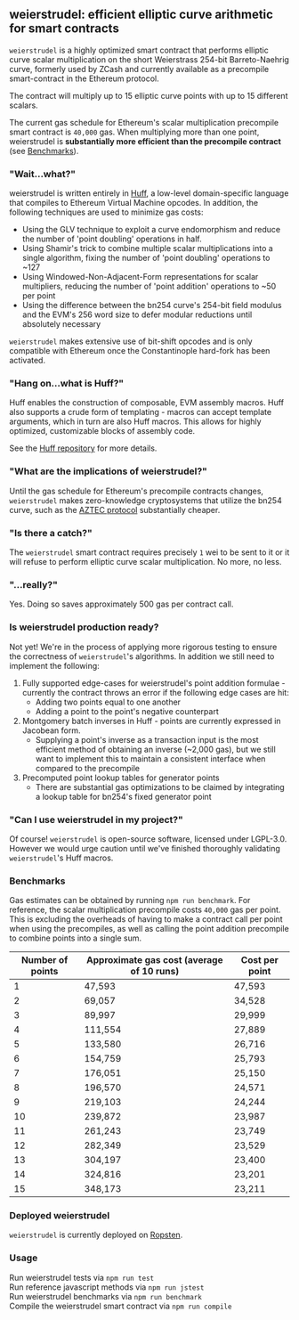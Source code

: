 ## **weierstrudel**: efficient elliptic curve arithmetic for smart contracts  

`weierstrudel` is a highly optimized smart contract that performs elliptic curve scalar multiplication on the short Weierstrass 254-bit Barreto-Naehrig curve, formerly used by ZCash and currently available as a precompile smart-contract in the Ethereum protocol.  

The contract will multiply up to 15 elliptic curve points with up to 15 different scalars.  

The current gas schedule for Ethereum's scalar multiplication precompile smart contract is `40,000` gas. When multiplying more than one point, weierstrudel is **substantially more efficient than the precompile contract** (see [Benchmarks](#benchmarks)).

### **"Wait...what?"**  

weierstrudel is written entirely in [Huff](https://github.com/AztecProtocol/huff), a low-level domain-specific language that compiles to Ethereum Virtual Machine opcodes. In addition, the following techniques are used to minimize gas costs:  

* Using the GLV technique to exploit a curve endomorphism and reduce the number of 'point doubling' operations in half.  
* Using Shamir's trick to combine multiple scalar multiplications into a single algorithm, fixing the number of 'point doubling' operations to ~127  
* Using Windowed-Non-Adjacent-Form representations for scalar multipliers, reducing the number of 'point addition' operations to ~50 per point  
* Using the difference between the bn254 curve's 254-bit field modulus and the EVM's 256 word size to defer modular reductions until absolutely necessary  

`weierstrudel` makes extensive use of bit-shift opcodes and is only compatible with Ethereum once the Constantinople hard-fork has been activated.  

### **"Hang on...what is Huff?"**

Huff enables the construction of composable, EVM assembly macros. Huff also supports a crude form of templating - macros can accept template arguments, which in turn are also Huff macros. This allows for highly optimized, customizable blocks of assembly code.  

See the [Huff repository](https://github.com/AztecProtocol/huff) for more details.

### **"What are the implications of weierstrudel?"**

Until the gas schedule for Ethereum's precompile contracts changes, `weierstrudel` makes zero-knowledge cryptosystems that utilize the bn254 curve, such as the [AZTEC protocol](https://github.com/AztecProtocol/AZTEC/) substantially cheaper.

### **"Is there a catch?"**  

The `weierstrudel` smart contract requires precisely `1` wei to be sent to it or it will refuse to perform elliptic curve scalar multiplication. No more, no less.  

### **"...really?"**  

Yes. Doing so saves approximately 500 gas per contract call.

### **Is weierstrudel production ready?**

Not yet! We're in the process of applying more rigorous testing to ensure the correctness of `weierstrudel`'s algorithms. In addition we still need to implement the following:  

1. Fully supported edge-cases for weierstrudel's point addition formulae - currently the contract throws an error if the following edge cases are hit:
    * Adding two points equal to one another
    * Adding a point to the point's negative counterpart
2. Montgomery batch inverses in Huff - points are currently expressed in Jacobean form.
    * Supplying a point's inverse as a transaction input is the most efficient method of obtaining an inverse (~2,000 gas), but we still want to implement this to maintain a consistent interface when compared to the precompile
3. Precomputed point lookup tables for generator points
    * There are substantial gas optimizations to be claimed by integrating a lookup table for bn254's fixed generator point

### **"Can I use weierstrudel in my project?"**  

Of course! `weierstrudel` is open-source software, licensed under LGPL-3.0. However we would urge caution until we've finished thoroughly validating `weierstrudel`'s Huff macros.

### **Benchmarks**

Gas estimates can be obtained by running `npm run benchmark`. For reference, the scalar multiplication precompile costs `40,000` gas per point. This is excluding the overheads of having to make a contract call per point when using the precompiles, as well as calling the point addition precompile to combine points into a single sum.

| Number of points | Approximate gas cost (average of 10 runs) | Cost per point |
| ---------------- | ----------------------------------------- | -------------- |
| 1 | 47,593 | 47,593 |
| 2 | 69,057 | 34,528 |
| 3 | 89,997 | 29,999 |
| 4 | 111,554 | 27,889 |
| 5 | 133,580 | 26,716 |
| 6 | 154,759 | 25,793 |
| 7 | 176,051 | 25,150 |
| 8 | 196,570 | 24,571 |
| 9 | 219,103 | 24,244 |
| 10 | 239,872 | 23,987 |
| 11 | 261,243 | 23,749 |
| 12 | 282,349 | 23,529 |
| 13 | 304,197 | 23,400 |
| 14 | 324,816 | 23,201 |
| 15 | 348,173 | 23,211 |

### **Deployed weierstrudel**

`weierstrudel` is currently deployed on [Ropsten](https://ropsten.etherscan.io/address/0xd68131a43ca870ce0a27f5ace6c696dd6c442683#code).

### **Usage**

Run weierstrudel tests via `npm run test`  
Run reference javascript methods via `npm run jstest`  
Run weierstrudel benchmarks via `npm run benchmark`  
Compile the weierstrudel smart contract via `npm run compile`
